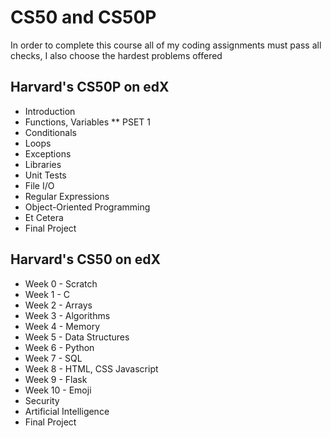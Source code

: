 # CS50 and CS50P
In order to complete this course all of my coding assignments must pass all checks, I also choose the hardest problems offered

## Harvard's CS50P on edX
* Introduction
* Functions, Variables
  ** PSET 1
* Conditionals
* Loops
* Exceptions
* Libraries
* Unit Tests
* File I/O
* Regular Expressions
* Object-Oriented Programming
* Et Cetera
* Final Project

## Harvard's CS50 on edX
* Week 0 - Scratch
* Week 1 - C
* Week 2 - Arrays
* Week 3 - Algorithms
* Week 4 - Memory
* Week 5 - Data Structures
* Week 6 - Python
* Week 7 - SQL
* Week 8 - HTML, CSS Javascript
* Week 9 - Flask
* Week 10 - Emoji
* Security
* Artificial Intelligence
* Final Project
